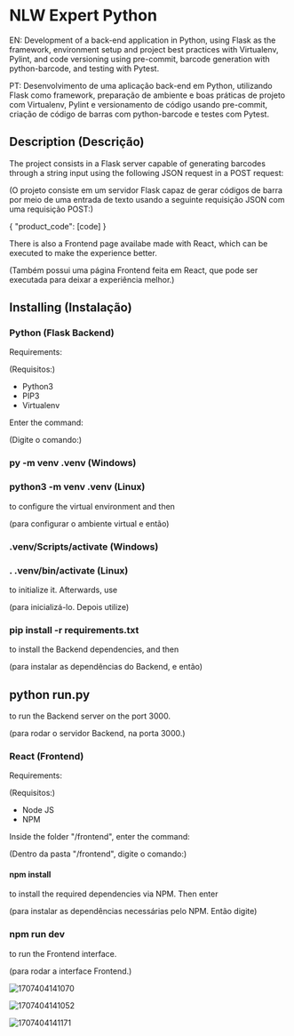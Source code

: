 # NLW Expert Python
EN: Development of a back-end application in Python, using Flask as the framework, environment setup and project best practices with Virtualenv, Pylint, and code versioning using pre-commit, barcode generation with python-barcode, and testing with Pytest.

PT: Desenvolvimento de uma aplicação back-end em Python, utilizando Flask como framework, preparação de ambiente e boas práticas de projeto com Virtualenv, Pylint e versionamento de código usando pre-commit, criação de código de barras com python-barcode e testes com Pytest.

## Description (Descrição)

The project consists in a Flask server capable of generating barcodes through a string input using the following JSON request in a POST request:

(O projeto consiste em um servidor Flask capaz de gerar códigos de barra por meio de uma entrada de texto usando a seguinte requisição JSON com uma requisição POST:)

{
  "product_code": [code]
}

There is also a Frontend page availabe made with React, which can be executed to make the experience better.

(Também possui uma página Frontend feita em React, que pode ser executada para deixar a experiência melhor.)

## Installing (Instalação)

### Python (Flask Backend)

Requirements:

(Requisitos:)

- Python3
- PIP3
- Virtualenv

Enter the command:

(Digite o comando:)

### py -m venv .venv (Windows)
### python3 -m venv .venv (Linux)

to configure the virtual environment and then

(para configurar o ambiente virtual e então)

### .venv/Scripts/activate (Windows)
### . .venv/bin/activate (Linux)

to initialize it. Afterwards, use

(para inicializá-lo. Depois utilize)
  
### pip install -r requirements.txt

to install the Backend dependencies, and then

(para instalar as dependências do Backend, e então)

## python run.py

to run the Backend server on the port 3000.

(para rodar o servidor Backend, na porta 3000.)

### React (Frontend)

Requirements:

(Requisitos:)

- Node JS
- NPM

Inside the folder "/frontend", enter the command:

(Dentro da pasta "/frontend", digite o comando:)

#### npm install

to install the required dependencies via NPM. Then enter

(para instalar as dependências necessárias pelo NPM. Então digite)

### npm run dev

to run the Frontend interface.

(para rodar a interface Frontend.)

![1707404141070](https://github.com/user-attachments/assets/1d277959-f101-4ead-a638-e7e213d92360)

![1707404141052](https://github.com/user-attachments/assets/ba889f98-fea1-4a22-9410-ea7b26bc4e95)

![1707404141171](https://github.com/user-attachments/assets/f4b439cf-9049-46d8-9d04-28f009b4ed6b)

